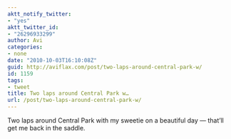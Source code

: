 ```yaml
---
aktt_notify_twitter:
- "yes"
aktt_twitter_id:
- "26296933299"
author: Avi
categories:
- none
date: "2010-10-03T16:10:08Z"
guid: http://aviflax.com/post/two-laps-around-central-park-w/
id: 1159
tags:
- tweet
title: Two laps around Central Park w…
url: /post/two-laps-around-central-park-w/
---
```

Two laps around Central Park with my sweetie on a beautiful day — that&#8217;ll get me back in the saddle.